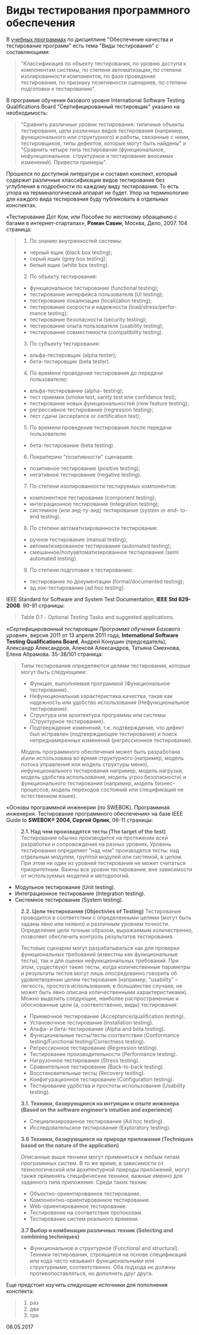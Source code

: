 # Виды тестирования программного обеспечения

В [учебных программах](/2016-08-14-educational-programs-exam-questions-and-literature.md) по дисциплине "Обеспечение качества и тестирование программ" есть тема "Виды тестирования" с составляющими:
> "Классификация по объекту тестирования, по уровню доступа к компонентам системы, по степени автоматизации, по степени изолированности компонентов, по фазе проведения тестирования, по признаку позитивности сценариев, по степени подготовки к тестированию".

В программе обучения базового уровня International Software Testing Qualifications Board "Сертифицированный тестировщик" указано на необходимость:
> "Сравнить различные уровни тестирования: типичные объекты тестирования, цели различных видов тестирования (например, функционального или структурного) и работы, связанные с ними, тестировщиков, типы дефектов, которые могут быть найдены" и "Сравнить четыре типа тестирования (функциональное, нефункциональное. структурное и тестирование вносимых изменений). Привести примеры".

Прошелся по доступной литературе и составил конспект, который содержит различные классификации видов тестирования без углубления в подробности по каждому виду тестирования. То есть упора на терминалогический аппарат не будет. Упор на терминологию для каждого вида тестирования буду публиковать в отдельных конспектах.

«Тестирование Дот Ком, или Пособие по жестокому обращению с багами в интернет-стартапах», **Роман Савин**, Москва, Дело, 2007. 104 страница:

> 1. По знанию внутренностей системы:
>  - черный ящик (black box testing);
>  - серый ящик (grey box testing);
>  - белый ящик (white box testing).
> 
> 2. По объекту тестирования:
>  - функциональное тестирование (functional testing);
>  - тестирование интерфейса пользователя (UI testing);
>  - тестирование локализации (localization testing);
>  - тестирование скорости и надежности (load/stress/perfor- mance testing);
>  - тестирование безопасности (security testing);
>  - тестирование опыта пользователя (usability testing);
>  - тестирование совместимости (compatibility testing).
> 
> 3. По субъекту тестирования:
>  - альфа-тестировщик (alpha tester);
>  - бета-тестировщик (beta tester).
> 
> 4. По времени проведения тестирования до передачи пользователю:
>  - альфа-тестирование (alpha- testing);
>  - тест приемки (smoke test, sanity test или confidence test);
>  - тестирование новых функциональностей (new feature testing);
>  - регрессивное тестирование (regression testing);
>  - тест сдачи (acceptance or certification test);
> 
> 5. По времени проведения тестирования после передачи пользователю
>  - бета-тестирование (beta testing).
> 
> 6. Покритерию "позитивности" сценариев:
>  - позитивное тестирование (positive testing);
>  - негативное тестирование (negative testing).
> 
> 7. По степени изолированности тестируемых компонентов:
>  - компонентное тестирование (component testing);
>  - интеграционное тестирование (integration testing);
>  - системное (или энд-ту-энд) тестирование (system or end-
to-end testing).
> 
> 8. По степени автоматизированности тестирования:
>  - ручное тестирование (manual testing);
>  - автоматизированное тестирование (automated testing);
>  - смешанное/полуавтоматизированное тестирование (semi
automated testing).
> 
> 9. По степени подготовки к тестированию:
>  - тестирование по документации (formal/documented testing);
>  - эд хок-тестирование (ad hoc testing).

IEEE Standard for Software and System Test Documentation, **IEEE Std 829-2008**. 90-91 страницы:

> Table D.1 ⎯ Optional Testing Tasks and suggested applications.

«_Сертифицированный тестировщик Программа обучения Базового уровня_», версия 2011 от 13 апреля 2011 года, **International Software Testing Qualifications Board**, Андрей Конушин (председатель), Александр Александров, Алексей Александров, Татьяна Смехнова, Елена Абрамова. 35-38/101 страница:

> Типы тестирования определяются целями тестирования, которые могут быть следующими:
> - Функция, выполняемая программой (Функциональное тестирование).
> - Нефункциональная характеристика качества, такая как надежность или удобство использования (Нефункциональное тестирование).
> - Структура или архитектура программы или системы (Структурное тестирование).
> - Подтверждение изменений, т.е. подтверждение, что дефект был исправлен (подтверждающее тестирование) и поиск непреднамеренных изменений (регрессионное тестирование).
> 
> Модель программного обеспечения может быть разработана и\или использована во время структурного (например, модель потока управления или модель структуры меню), нефункционального тестирования например, модель нагрузки, модель удобства использования, модель угроз безопасности) и функционального тестирования (например, модель бизнес-процессов, модель переходов состояний или спецификация не естественном языке).

«Основы программной инженерии (по SWEBOK). Программная инженерия. Тестирование программного обеспечения» на базе IEEE Guide to **SWEBOK® 2004, Сергей Орлик**, 06-11 страницы:

> **2.1. Над чем производятся тесты (The target of the test)**
> Тестирование обычно производится на протяжении всей разработки и сопровождения на разных уровнях. Уровень тестирования определяет “над чем” производятся тесты: над отдельным модулем, группой модулей или системой, в целом. При этом ни один из уровней тестирования не может считаться приоритетным. Важны все уровни тестирования, вне зависимости от используемых моделей и методологий.
 - Модульное тестирование (Unit testing).
 - Интеграционное тестирование (Integration testing).
 - Системное тестирование (System testing).
> 
> **2.2. Цели тестирования (Objectivies of Testing)**
Тестирование проводится в соответствии с определенными целями (могут быть заданы явно или неявно) и различным уровнем точности. Определение цели точным образом, выражаемым количественно, позволяет обеспечить контроль результатов тестирования.
> 
> Тестовые сценарии могут разрабатываться как для проверки функциональных требований (известны как функциональные тесты), так и для оценки нефункциональных требований. При этом, существуют такие тесты, когда количественные параметры и результаты тестов могут лишь опосредованно говорить об удовлетворении целям тестирования (например, “usability” – легкость, простота использования, в большинстве случаев, не может быть явно описана количественными характеристиками).   Можно выделить следующие, наиболее распространенные и обоснованные цели (а, соответственно, виды) тестирования:
>
> - Приемочное тестирование (Acceptance/qualification testing).
> - Установочное тестирование (Installation testing).
> - Альфа- и бета-тестирование (Alpha and beta testing).
> - Функциональные тесты/тесты соответствия (Conformance testing/Functional testing/Correctness testing).
> - Регрессионное тестирование (Regression testing).
> - Тестирование производительности (Performance testing).
> - Нагрузочное тестирование (Stress testing).
> - Сравнительное тестирование (Back-to-back testing).
> - Восстановительные тесты (Recovery testing).
> - Конфигурационное тестирование (Configuration testing).
> - Тестирование удобства и простоты использования (Usability testing).
>
> **3.1. Техники, базирующиеся на интуиции и опыте инженера (Based on the software engineer’s intuition and experience)**
> 
> - Специализированное тестирование (Ad hoc testing).
> - Исследовательское тестирование (Exploratory testing).
>
> **3.6 Техники, базирующиеся на природе приложения (Techniques based on the nature of the application)**
> 
> Описанные выше техники могут применяться к любым типам программных систем. В то же время, в зависимости от технологической или архитектурной природы приложений, могут также применять специфические техники, важные именно для заданного типа приложения. Среди таких техник:
> 
> - Объектно-ориентированное тестирование.
> - Компонентно-ориентированное тестирование.
> - Web-ориентированное тестирование.
> - Тестирование на соответствие протоколам.
> - Тестирование систем реального времени.
>
> **3.7 Выбор и комбинация различных техник (Selecting and combining techniques)**
> 
> - Функциональное и структурное (Functional and structural). Техники тестирования, строящиеся на основе спецификаций или кода часто называют функциональными или структурными, соответственно. Оба подхода не должны противопоставляться, но дополнять друг друга. 

Еще предстоит изучить следующие источники для пополнения конспекта:
> 
> 1. раз
> 2. два
> 3. три

08.05.2017